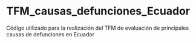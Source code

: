 # TFM_causas_defunciones_Ecuador
Código utilizado para la realización del TFM de evaluación de principales causas de defunciones en Ecuador
